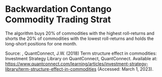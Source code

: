 # Backwardation Contango Commodity Trading Strat

The algorithm buys 20% of commodities with the highest roll-returns and shorts the 20% of commodities with the lowest roll-returns and holds the long-short positions for one month.

Source: , QuantConnect, J.W. (2018) Term structure effect in commodities: Investment Strategy Library on QuantConnect, QuantConnect. Available at: https://www.quantconnect.com/learning/articles/investment-strategy-library/term-structure-effect-in-commodities (Accessed: March 1, 2023). 
